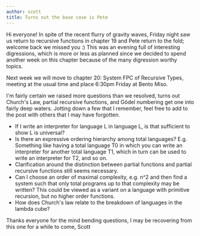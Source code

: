 ```yaml
---
author: scott
title: Turns out the base case is Pete
---
```

Hi everyone!
  In spite of the recent flurry of gravity waves, Friday night saw us return to recursive functions in chapter 19 and Pete return to the fold; welcome back we missed you :)
  This was an evening full of interesting digressions, which is more or less as planned since we decided to spend another week on this chapter because of the many digression worthy topics.
  
  Next week we will move to chapter 20: System FPC of Recursive Types, meeting at the usual time and place 6:30pm Friday at Bento Miso.
  
  I'm fairly certain we raised more questions than we resolved, turns out Church's Law, partial recursive functions, and Gödel numbering get one into fairly deep waters.  Jotting down a few that I remember, feel free to add to the post with others that I may have forgotten.
  
  - If I write an interpreter for language L in language L, is that sufficient to show L is universal?
  - Is there an expressive ordering hierarchy among total languages?  E.g. Something like having a total language T0 in which you can write an interpreter for another total language T1, which in turn can be used to write an interpreter for T2, and so on.
  - Clarification around the distinction between partial functions and partial recursive functions still seems necessary.
  - Can I choose an order of maximal complexity, e.g. n^2 and then find a system such that only total programs up to that complexity may be written?  This could be viewed as a variant on a language with primitive recursion, but no higher order functions.
  - How does Church's law relate to the breakdown of languages in the lambda cube?
  
  Thanks everyone for the mind bending questions, I may be recovering from this one for a while to come,
  Scott
